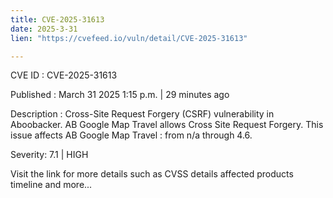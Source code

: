 ```yaml
---
title: CVE-2025-31613
date: 2025-3-31
lien: "https://cvefeed.io/vuln/detail/CVE-2025-31613"

---
```


CVE ID : CVE-2025-31613

Published :  March 31
2025
1:15 p.m. | 29 minutes ago

Description : Cross-Site Request Forgery (CSRF) vulnerability in Aboobacker. AB Google Map Travel  allows Cross Site Request Forgery. This issue affects AB Google Map Travel : from n/a through 4.6.

Severity: 7.1 | HIGH

Visit the link for more details
such as CVSS details
affected products
timeline
and more...
